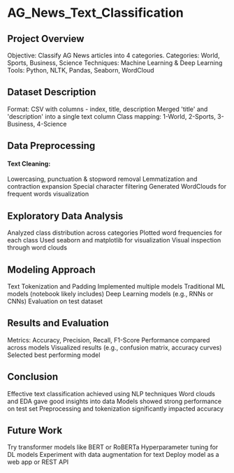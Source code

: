 # AG_News_Text_Classification
## Project Overview
Objective: Classify AG News articles into 4 categories.
Categories: World, Sports, Business, Science
Techniques: Machine Learning & Deep Learning
Tools: Python, NLTK, Pandas, Seaborn, WordCloud

## Dataset Description
Format: CSV with columns - index, title, description
Merged 'title' and 'description' into a single text column
Class mapping: 1-World, 2-Sports, 3-Business, 4-Science

## Data Preprocessing
#### Text Cleaning:
Lowercasing, punctuation & stopword removal
Lemmatization and contraction expansion
Special character filtering
Generated WordClouds for frequent words visualization

## Exploratory Data Analysis
Analyzed class distribution across categories
Plotted word frequencies for each class
Used seaborn and matplotlib for visualization
Visual inspection through word clouds

## Modeling Approach
Text Tokenization and Padding
Implemented multiple models
Traditional ML models (notebook likely includes)
Deep Learning models (e.g., RNNs or CNNs)
Evaluation on test dataset

## Results and Evaluation
Metrics: Accuracy, Precision, Recall, F1-Score
Performance compared across models
Visualized results (e.g., confusion matrix, accuracy curves)
Selected best performing model

## Conclusion
Effective text classification achieved using NLP techniques
Word clouds and EDA gave good insights into data
Models showed strong performance on test set
Preprocessing and tokenization significantly impacted accuracy

## Future Work
Try transformer models like BERT or RoBERTa
Hyperparameter tuning for DL models
Experiment with data augmentation for text
Deploy model as a web app or REST API








